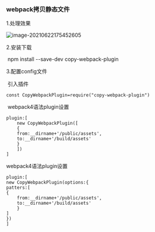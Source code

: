 ### webpack拷贝静态文件

1.处理效果

![image-20210622175452605](C:\Users\5.4\AppData\Roaming\Typora\typora-user-images\image-20210622175452605.png)

2.安装下载

​	npm install --save-dev copy-webpack-plugin

3.配置config文件

​	引入插件

```
const CopyWebpackPlugin=require("copy-webpack-plugin")
```

​	 webpack4语法plugin设置

```
plugin:[
	new CopyWebpackPlugin([
	{
	from:__dirname+'/public/assets',
	to:__dirname+'/build/assets'
	}
	])
]
```

 webpack4语法plugin设置

```
plugin:[
new CopyWebpackPlugin(options:{
patters:[
{
	from:__dirname+'/public/assets',
	to:__dirname+'/build/assets'
	}
]
})
]
```

